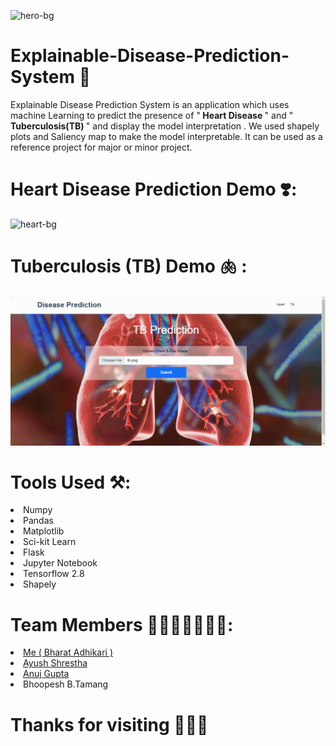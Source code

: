 ![hero-bg](https://user-images.githubusercontent.com/51126350/169696961-e37ac016-6114-4c7f-8ed4-1312bf70748c.jpg)
# Explainable-Disease-Prediction-System 🤖
Explainable Disease Prediction System is an application which uses machine Learning to predict the presence of "<b> Heart Disease </b>" and "<b> Tuberculosis(TB) </b> " and display the model interpretation . We used shapely plots and  Saliency map to make the model interpretable. It can be used as a reference project for major or minor project.

# Heart Disease Prediction Demo ❣️:
![heart-bg](https://github.com/bharatadk/Explainable-Disease-Prediction-System/blob/main/gifs/heart_disease.gif)

# Tuberculosis (TB) Demo 🫁 :
![tb-bg](https://github.com/bharatadk/Explainable-Disease-Prediction-System/blob/main/gifs/tb.gif)

# Tools Used ⚒️:

  <li>Numpy</li>
  <li>Pandas</li>
  <li>Matplotlib</li>
  <li>Sci-kit Learn</li>
  <li>Flask</li>
  <li>Jupyter Notebook</li>
  <li>Tensorflow 2.8</li>
  <li>Shapely</li>

# Team Members 🧑‍🦱👨‍🦱👨‍🦰👨:

  <li><a href ="https://github.com/bharatadk">Me ( Bharat Adhikari ) </a></li>
  <li><a href ="https://github.com/Ayush85">Ayush Shrestha</a></li>
  <li><a href ="https://github.com/Anuj-Gupta4">Anuj Gupta</a></li>
  <li>Bhoopesh B.Tamang</li>
 
 # Thanks for visiting 👏👏👏
